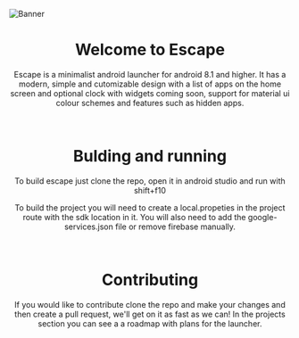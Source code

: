 ![Banner](https://github.com/georgeclensy/Escape/blob/master/branding/newBanner.png)

<div align="center">
  
<h1 align="center">
  Welcome to Escape
</h1>

Escape is a minimalist android launcher for android 8.1 and higher. It has a modern, simple and cutomizable design with a list of apps on the home screen and optional clock with widgets coming soon, support for material ui colour schemes and features such as hidden apps.

<br/>

<h1>
  Bulding and running
</h1>

To build escape just clone the repo, open it in android studio and run with shift+f10 

To build the project you will need to create a local.propeties in the project route with the sdk location in it. You will also need to add the google-services.json file or remove firebase manually.
 
<br>

<h1>
  Contributing
</h3>

If you would like to contribute clone the repo and make your changes and then create a pull request, we'll get on it as fast as we can! In the projects section you can see a a roadmap with plans for the launcher.  

</div>

